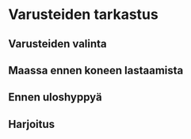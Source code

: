 # Varusteiden tarkastus

## Varusteiden valinta
## Maassa ennen koneen lastaamista
## Ennen uloshyppyä
## Harjoitus
